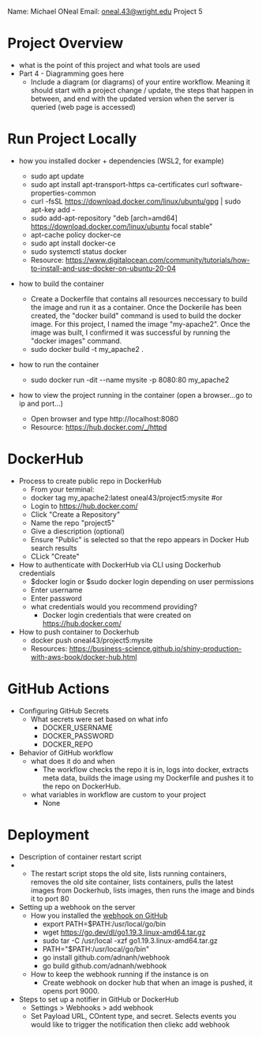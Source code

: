 Name: Michael ONeal
Email: oneal.43@wright.edu
Project 5

# Project Overview

- what is the point of this project and what tools are used
- Part 4 - Diagramming goes here
  - Include a diagram (or diagrams) of your entire workflow. Meaning it should start with a project change / update, the steps that happen in between, and end with the updated version when the server is queried (web page is accessed)

# Run Project Locally

- how you installed docker + dependencies (WSL2, for example)
  * sudo apt update
  * sudo apt install apt-transport-https ca-certificates curl software-properties-common
  * curl -fsSL https://download.docker.com/linux/ubuntu/gpg | sudo apt-key add -
  * sudo add-apt-repository "deb [arch=amd64] https://download.docker.com/linux/ubuntu focal stable"
  * apt-cache policy docker-ce
  * sudo apt install docker-ce
  * sudo systemctl status docker
  * Resource: https://www.digitalocean.com/community/tutorials/how-to-install-and-use-docker-on-ubuntu-20-04

- how to build the container
  * Create a Dockerfile that contains all resources neccessary to build the image and run it as a container. Once the Dockerile has been created, the "docker build" command is used to build the docker image. For this project, I named the image "my-apache2". Once the image was built, I confirmed it was successful by running the "docker images" command.
  * sudo docker build -t my_apache2 .
- how to run the container
  * sudo docker run -dit --name mysite -p 8080:80 my_apache2
- how to view the project running in the container (open a browser...go to ip and port...)
  * Open browser and type http://localhost:8080 
  * Resource: https://hub.docker.com/_/httpd
# DockerHub

- Process to create public repo in DockerHub
  * From your terminal:
  * docker tag my_apache2:latest oneal43/project5:mysite
  #or
  * Login to https://hub.docker.com/
  * Click "Create a Repository"
  * Name the repo "project5"
  * Give a diescription (optional)
  * Ensure "Public" is selected so that the repo appears in Docker Hub search results
  * CLick "Create"
- How to authenticate with DockerHub via CLI using Dockerhub credentials
  * $docker login or $sudo docker login depending on user permissions
  * Enter username
  * Enter password
  - what credentials would you recommend providing?
    * Docker login credentials that were created on https://hub.docker.com/
- How to push container to Dockerhub
  * docker push oneal43/project5:mysite
  * Resources: https://business-science.github.io/shiny-production-with-aws-book/docker-hub.html
# GitHub Actions

- Configuring GitHub Secrets
  - What secrets were set based on what info
    * DOCKER_USERNAME
    * DOCKER_PASSWORD
    * DOCKER_REPO
- Behavior of GitHub workflow
  - what does it do and when
    * The workflow checks the repo it is in, logs into docker, extracts meta data, builds the image using my Dockerfile and pushes it to the repo on DockerHub.
  - what variables in workflow are custom to your project
    * None

# Deployment

- Description of container restart script
-   * The restart script stops the old site, lists running containers, removes the old site container, lists containers, pulls the latest images from Dockerhub, lists images, then runs the image and binds it to port 80
- Setting up a webhook on the server
  - How you installed the [webhook on GitHub](https://github.com/adnanh/webhook)
     * export PATH=$PATH:/usr/local/go/bin
     * wget https://go.dev/dl/go1.19.3.linux-amd64.tar.gz
     * sudo tar -C /usr/local -xzf go1.19.3.linux-amd64.tar.gz
     * PATH="$PATH:/usr/local/go/bin"
     * go install github.com/adnanh/webhook
     * go build github.com/adnanh/webhook
  - How to keep the webhook running if the instance is on
     * Create webhook on docker hub that when an image is pushed, it opens port 9000.
- Steps to set up a notifier in GitHub or DockerHub
   * Settings > Webhooks > add webhook
   * Set Payload URL, COntent type, and secret. Selects events you would like to trigger the notification then cliekc add webhook

